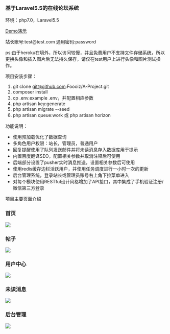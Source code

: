 <h3>基于Laravel5.5的在线论坛系统</h3>
<p>环境：php7.0，Laravel5.5</p>

[Demo演示](http://a-foo.herokuapp.com/)
<p>站长账号:test@test.com 通用密码:password</p>
<p>ps:由于heroku在境外，所以访问较慢，并且免费用户不支持文件存储系统，所以更换头像和插入图片后无法持久保存，请仅在test用户上进行头像和图片测试操作。</p>

项目安装步骤：
1. git clone git@github.com:Foooiz/A-Project.git
2. composer install
3. cp .env.example .env，并配置相应参数
4. php artisan key:generate
5. php artisan migrate --seed
6. php artisan queue:work 或 php artisan horizon


功能说明：
- 使用预加载优化了数据查询
- 多角色用户权限：站长，管理员，普通用户
- 回复提醒使用了队列发送邮件并将未读消息存入数据库用于提示
- 内置百度翻译SEO，配置相关参数并取消注释后可使用
- 后端部分设置了pusher实时消息推送，设置相关参数后可使用
- 使用redis缓存边栏活跃用户，并使用任务调度进行一小时一次的更新
- 后台管理系统，登录站长或管理员账号右上角下拉菜单进入
- 对每个模块使用RESTful设计风格增加了API接口，其中集成了手机验证注册/微信第三方登录


项目主要页面介绍
<h3>首页</h3>
<p><img src="https://pic-1256191933.cos.ap-chengdu.myqcloud.com/20180.png"></p>
<h3>帖子</h3>
<img src="https://pic-1256191933.cos.ap-chengdu.myqcloud.com/20182.png">
<h3>用户中心</h3>
<p><img src="https://pic-1256191933.cos.ap-chengdu.myqcloud.com/20183.png"></p>
<h3>未读消息</h3>
<p><img src="https://pic-1256191933.cos.ap-chengdu.myqcloud.com/20185.png"></p>
<h3>后台管理</h3>
<p><img src="https://pic-1256191933.cos.ap-chengdu.myqcloud.com/20184.png"></p>
